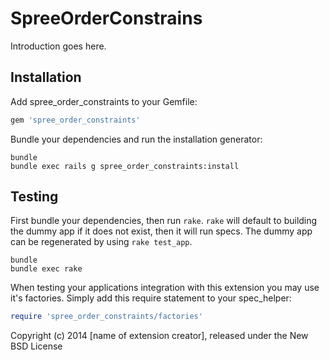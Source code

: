 SpreeOrderConstrains
====================

Introduction goes here.

Installation
------------

Add spree_order_constraints to your Gemfile:

```ruby
gem 'spree_order_constraints'
```

Bundle your dependencies and run the installation generator:

```shell
bundle
bundle exec rails g spree_order_constraints:install
```

Testing
-------

First bundle your dependencies, then run `rake`. `rake` will default to building the dummy app if it does not exist, then it will run specs. The dummy app can be regenerated by using `rake test_app`.

```shell
bundle
bundle exec rake
```

When testing your applications integration with this extension you may use it's factories.
Simply add this require statement to your spec_helper:

```ruby
require 'spree_order_constraints/factories'
```

Copyright (c) 2014 [name of extension creator], released under the New BSD License
